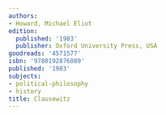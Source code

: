 ```yaml
---
authors:
- Howard, Michael Eliot
edition:
  published: '1983'
  publisher: Oxford University Press, USA
goodreads: '4571577'
isbn: '9780192876089'
published: '1983'
subjects:
- political-philosophy
- history
title: Clausewitz
---
```


